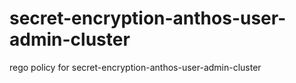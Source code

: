 # secret-encryption-anthos-user-admin-cluster
rego policy for secret-encryption-anthos-user-admin-cluster
